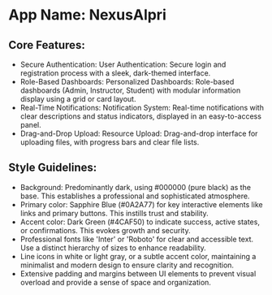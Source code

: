 # **App Name**: NexusAlpri

## Core Features:

- Secure Authentication: User Authentication: Secure login and registration process with a sleek, dark-themed interface.
- Role-Based Dashboards: Personalized Dashboards: Role-based dashboards (Admin, Instructor, Student) with modular information display using a grid or card layout.
- Real-Time Notifications: Notification System: Real-time notifications with clear descriptions and status indicators, displayed in an easy-to-access panel.
- Drag-and-Drop Upload: Resource Upload: Drag-and-drop interface for uploading files, with progress bars and clear file lists.

## Style Guidelines:

- Background: Predominantly dark, using #000000 (pure black) as the base. This establishes a professional and sophisticated atmosphere.
- Primary color: Sapphire Blue (#0A2A77) for key interactive elements like links and primary buttons. This instills trust and stability.
- Accent color: Dark Green (#4CAF50) to indicate success, active states, or confirmations. This evokes growth and security.
- Professional fonts like 'Inter' or 'Roboto' for clear and accessible text. Use a distinct hierarchy of sizes to enhance readability.
- Line icons in white or light gray, or a subtle accent color, maintaining a minimalist and modern design to ensure clarity and recognition.
- Extensive padding and margins between UI elements to prevent visual overload and provide a sense of space and organization.